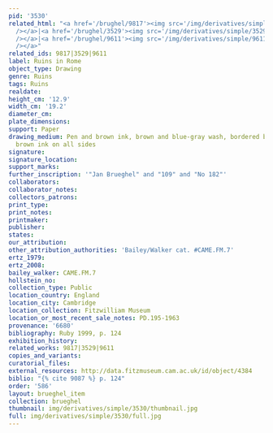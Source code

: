 ```yaml
---
pid: '3530'
related_html: "<a href='/brughel/9817'><img src='/img/derivatives/simple/9817/thumbnail.jpg'
  /></a>|<a href='/brughel/3529'><img src='/img/derivatives/simple/3529/thumbnail.jpg'
  /></a>|<a href='/brughel/9611'><img src='/img/derivatives/simple/9611/thumbnail.jpg'
  /></a>"
related_ids: 9817|3529|9611
label: Ruins in Rome
object_type: Drawing
genre: Ruins
tags: Ruins
realdate: 
height_cm: '12.9'
width_cm: '19.2'
diameter_cm: 
plate_dimensions: 
support: Paper
drawing_medium: Pen and brown ink, brown and blue-gray wash, bordered by a line of
  brown ink on all sides
signature: 
signature_location: 
support_marks: 
further_inscription: '"Jan Brueghel" and "109" and "No 182"'
collaborators: 
collaborator_notes: 
collectors_patrons: 
print_type: 
print_notes: 
printmaker: 
publisher: 
states: 
our_attribution: 
other_attribution_authorities: 'Bailey/Walker cat. #CAME.FM.7'
ertz_1979: 
ertz_2008: 
bailey_walker: CAME.FM.7
hollstein_no: 
collection_type: Public
location_country: England
location_city: Cambridge
location_collection: Fitzwilliam Museum
location_or_most_recent_sale_notes: PD.195-1963
provenance: '6680'
bibliography: Ruby 1999, p. 124
exhibition_history: 
related_works: 9817|3529|9611
copies_and_variants: 
curatorial_files: 
external_resources: http://data.fitzmuseum.cam.ac.uk/id/object/4384
biblio: "{% cite 9087 %} p. 124"
order: '586'
layout: brueghel_item
collection: brueghel
thumbnail: img/derivatives/simple/3530/thumbnail.jpg
full: img/derivatives/simple/3530/full.jpg
---
```

